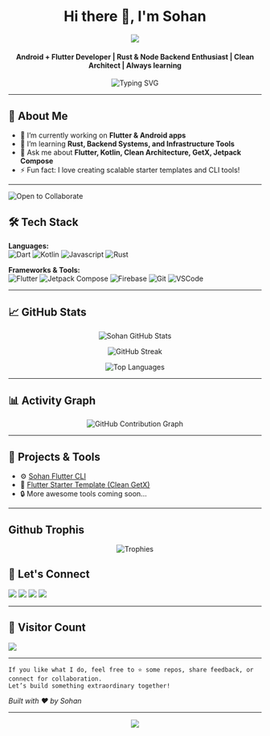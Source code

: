 <!-- Banner or Introduction -->

<h1 align="center">Hi there 👋, I'm Sohan</h1>
<p align="center">
  <img src="https://capsule-render.vercel.app/api?type=waving&height=200&color=gradient&text=MD%20Zahidul%20Islam%20Shohan&reversal=true&textBg=false&fontSize=30&fontAlign=50&fontAlignY=25&animation=fadeIn&stroke=ffffff&strokeWidth=0&desc=Mobile%20Application%20Developer&descAlignY=45&fontColor=ffffff&rotate=0"/>
</p>

<h4 
    align="center",
    >
    Android + Flutter Developer | Rust & Node Backend Enthusiast | Clean Architect | Always learning
</h4>

<p align="center">
  <img src="https://readme-typing-svg.herokuapp.com?font=Fira+Code&weight=600&size=18&pause=1000&center=true&lines=Java+%7C+Kotlin+%7C+Flutter+Developer;Clean+Architecture+%7C+MVVM+%7C+GetX+Expert%7C+Pixel+Perfect+UI+Craftsman;Let's+build+something+awesome+together!+💻" alt="Typing SVG" />
</p>


---

## 🚀 About Me

- 🔭 I’m currently working on **Flutter & Android apps**
- 🌱 I’m learning **Rust, Backend Systems, and Infrastructure Tools**
- 💬 Ask me about **Flutter, Kotlin, Clean Architecture, GetX, Jetpack Compose**
- ⚡ Fun fact: I love creating scalable starter templates and CLI tools!

---

![Open to Collaborate](https://img.shields.io/badge/Open%20to-Collaboration-brightgreen?style=for-the-badge&logo=github)


## 🛠️ Tech Stack

**Languages:**  
![Dart](https://img.shields.io/badge/Dart-0175C2?style=for-the-badge&logo=dart&logoColor=white)
![Kotlin](https://img.shields.io/badge/Kotlin-7F52FF?style=for-the-badge&logo=kotlin&logoColor=white)
![Javascript](https://img.shields.io/badge/Javascript-00100?style=for-the-badge&logo=javascript&logoColor=white)
![Rust](https://img.shields.io/badge/Rust-000000?style=for-the-badge&logo=rust&logoColor=white)


**Frameworks & Tools:**  
![Flutter](https://img.shields.io/badge/Flutter-02569B?style=for-the-badge&logo=flutter&logoColor=white)
![Jetpack Compose](https://img.shields.io/badge/Jetpack_Compose-4285F4?style=for-the-badge&logo=android&logoColor=white)
![Firebase](https://img.shields.io/badge/Firebase-FFCA28?style=for-the-badge&logo=firebase&logoColor=black)
![Git](https://img.shields.io/badge/Git-F05032?style=for-the-badge&logo=git&logoColor=white)
![VSCode](https://img.shields.io/badge/VS_Code-007ACC?style=for-the-badge&logo=visual-studio-code&logoColor=white)

---

## 📈 GitHub Stats

<p align="center">
  <img src="https://github-readme-stats.vercel.app/api?username=sohan-14&show_icons=true&theme=dracula" alt="Sohan GitHub Stats"/>
</p>

<p align="center">
  <img src="https://github-readme-streak-stats.herokuapp.com/?user=sohan-14&theme=dracula" alt="GitHub Streak"/>
</p>

<p align="center">
  <img src="https://github-readme-stats.vercel.app/api/top-langs/?username=sohan-14&layout=compact&theme=dracula" alt="Top Languages"/>
</p>

---

## 📊 Activity Graph

<p align="center">
  <img src="https://github-readme-activity-graph.vercel.app/graph?username=sohan-14&theme=dracula" alt="GitHub Contribution Graph"/>
</p>

---

## 🎯 Projects & Tools

- ⚙️ [Sohan Flutter CLI](https://github.com/Sohan-14/sohan_flutter_cli)
- 🧱 [Flutter Starter Template (Clean GetX)](https://github.com/Sohan-14/sohan_starter_temp_clean_getx)
- 🔒 More awesome tools coming soon...

---

## Github Trophis

<p align="center">
  <img src="https://github-profile-trophy.vercel.app/?username=sohan-14&theme=dracula&no-bg=true&no-frame=true" alt="Trophies" />
</p>


## 🧭 Let's Connect

<p align="start">
 <a href="https://zis-softworks.vercel.app" target="_blank"><img src="https://img.shields.io/badge/Portfolio-%230077B.svg?logo=browser&logoColor=white" /></a>
  <a href="https://linkedin.com/in/md-zahidul-islam-shohan" target="_blank"><img src="https://img.shields.io/badge/LinkedIn-%230077B5.svg?logo=linkedin&logoColor=white" /></a>
  <a href="https://facebook.com/sohanakondo.03" target="_blank"><img src="https://img.shields.io/badge/Facebook-%231877F2.svg?logo=Facebook&logoColor=white" /></a>
  <a href="https://instagram.com/_sohan_3860" target="_blank"><img src="https://img.shields.io/badge/Instagram-%23E4405F.svg?logo=Instagram&logoColor=white" /></a>
</p>

---

## 🧮 Visitor Count

![](https://komarev.com/ghpvc/?username=sohan-14&color=brightgreen)

---
    If you like what I do, feel free to ⭐️ some repos, share feedback, or connect for collaboration.  
    Let’s build something extraordinary together!
*Built with ❤️ by Sohan*

---
<p align="center">
  <img src="https://capsule-render.vercel.app/api?type=waving&color=gradient&height=100&section=footer"/>
</p>
